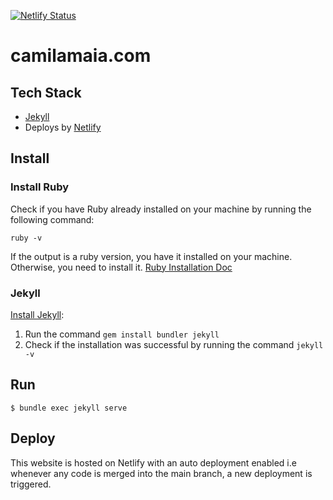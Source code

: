 [![Netlify Status](https://api.netlify.com/api/v1/badges/c893a24c-06de-47c9-9e97-e67cc2af1027/deploy-status)](https://app.netlify.com/sites/boring-montalcini-a0bc72/deploys)

# camilamaia.com

## Tech Stack

- [Jekyll](https://jekyllrb.com)
- Deploys by [Netlify](https://www.netlify.com)

## Install

### Install Ruby

Check if you have Ruby already installed on your machine by running the following command:

```shell
ruby -v
```

If the output is a ruby version, you have it installed on your machine. Otherwise, you need to
install it. [Ruby Installation Doc](https://www.ruby-lang.org/en/downloads/)

### Jekyll

[Install Jekyll](https://jekyllrb.com/docs/installation/):

1. Run the command `gem install bundler jekyll`
2. Check if the installation was successful by running the command `jekyll -v`

## Run

```shell
$ bundle exec jekyll serve
```

## Deploy

This website is hosted on Netlify with an auto deployment enabled i.e whenever any code is merged
into the main branch, a new deployment is triggered.
